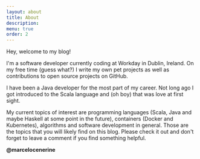 ```yaml
---
layout: about
title: About
description:
menu: true
order: 2
---
```


Hey, welcome to my blog!

I'm a software developer currently coding at Workday in Dublin, Ireland. On my free time (guess what?) I write my own
pet projects as well as contributions to open source projects on GitHub.

I have been a Java developer for the most part of my career. Not long ago I got introduced to the Scala language
and (oh boy) that was love at first sight.

My current topics of interest are programming languages (Scala, Java and maybe Haskell at some point in the future),
containers (Docker and Kubernetes), algorithms and software development in general. Those are the topics that you will
likely find on this blog. Please check it out and don't forget to leave a comment if you find something helpful.

**@marcelocenerine**
